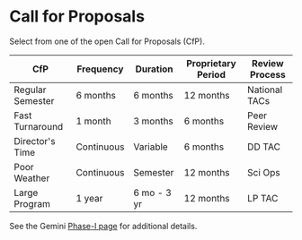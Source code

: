 # Call for Proposals

Select from one of the open Call for Proposals (CfP).

| CfP              | Frequency  | Duration    | Proprietary Period | Review Process |
|------------------|------------|-------------|--------------------|----------------|
| Regular Semester | 6 months   | 6 months    | 12 months          | National TACs  |
| Fast Turnaround  | 1 month    | 3 months    | 6 months           | Peer Review    |
| Director's Time  | Continuous | Variable    | 6 months           | DD TAC         |
| Poor Weather     | Continuous | Semester    | 12 months          | Sci Ops        |
| Large Program    | 1 year     | 6 mo - 3 yr | 12 months          | LP TAC         |

See the Gemini [Phase-I page](https://www.gemini.edu/observing/phase-i) for additional details.
